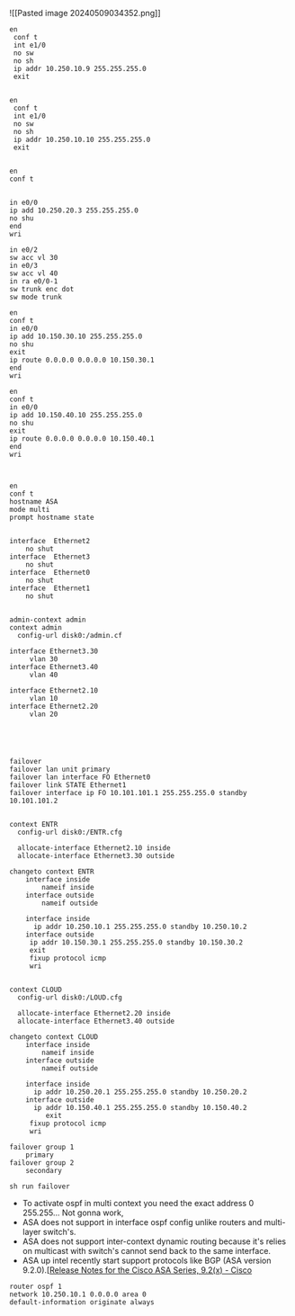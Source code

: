 
![[Pasted image 20240509034352.png]]
```R9 
en
 conf t
 int e1/0
 no sw
 no sh
 ip addr 10.250.10.9 255.255.255.0
 exit
 
```

```R10
en
 conf t
 int e1/0
 no sw
 no sh
 ip addr 10.250.10.10 255.255.255.0
 exit
 
```

``` R35
en
conf t


in e0/0
ip add 10.250.20.3 255.255.255.0
no shu
end 
wri

```


```sw-edge
in e0/2
sw acc vl 30
in e0/3
sw acc vl 40
in ra e0/0-1
sw trunk enc dot
sw mode trunk

```

```ISP
en
conf t
in e0/0
ip add 10.150.30.10 255.255.255.0
no shu
exit
ip route 0.0.0.0 0.0.0.0 10.150.30.1
end 
wri

```

```ISP-2
en
conf t
in e0/0
ip add 10.150.40.10 255.255.255.0
no shu
exit
ip route 0.0.0.0 0.0.0.0 10.150.40.1
end 
wri

```



```


en
conf t
hostname ASA
mode multi
prompt hostname state


interface  Ethernet2
	no shut
interface  Ethernet3
	no shut
interface  Ethernet0
	no shut
interface  Ethernet1
	no shut


admin-context admin
context admin 
  config-url disk0:/admin.cf

interface Ethernet3.30
	 vlan 30
interface Ethernet3.40
	 vlan 40
 
interface Ethernet2.10
	 vlan 10
interface Ethernet2.20
	 vlan 20


  


failover      
failover lan unit primary
failover lan interface FO Ethernet0
failover link STATE Ethernet1
failover interface ip FO 10.101.101.1 255.255.255.0 standby 10.101.101.2


context ENTR
  config-url disk0:/ENTR.cfg
  
  allocate-interface Ethernet2.10 inside 
  allocate-interface Ethernet3.30 outside 

changeto context ENTR
	interface inside 
		nameif inside
	interface outside 
		nameif outside
	
	interface inside 
	  ip addr 10.250.10.1 255.255.255.0 standby 10.250.10.2
	interface outside 
	 ip addr 10.150.30.1 255.255.255.0 standby 10.150.30.2
	 exit
	 fixup protocol icmp
	 wri


context CLOUD
  config-url disk0:/LOUD.cfg
  
  allocate-interface Ethernet2.20 inside 
  allocate-interface Ethernet3.40 outside 

changeto context CLOUD
	interface inside 
		nameif inside
	interface outside 
		nameif outside
	
	interface inside 
	  ip addr 10.250.20.1 255.255.255.0 standby 10.250.20.2
	interface outside 
	  ip addr 10.150.40.1 255.255.255.0 standby 10.150.40.2
	  	 exit
	 fixup protocol icmp
	 wri

failover group 1
	primary
failover group 2
	secondary

sh run failover

```

- To activate ospf  in multi context you need the exact address 0 255.255... Not gonna work, 
- ASA does not support in interface ospf config unlike routers and multi-layer switch's.
- ASA does not support inter-context dynamic routing because it's relies on multicast with switch's cannot send back to the same interface.
- ASA up intel recently start support protocols like BGP (ASA version 9.2.0).[[Release Notes for the Cisco ASA Series, 9.2(x) - Cisco](https://www.cisco.com/c/en/us/td/docs/security/asa/asa92/release/notes/asarn92.html#pgfId-586890)
```
router ospf 1
network 10.250.10.1 0.0.0.0 area 0
default-information originate always

```